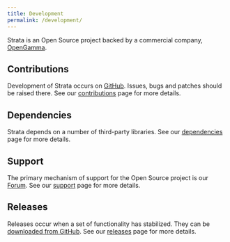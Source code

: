```yaml
---
title: Development
permalink: /development/
---
```


Strata is an Open Source project backed by a commercial company, [OpenGamma](http://www.opengamma.com).

## Contributions
Development of Strata occurs on [GitHub](https://github.com/OpenGamma/Strata).
Issues, bugs and patches should be raised there.
See our [contributions]({{site.baseurl}}/contributions) page for more details.

## Dependencies
Strata depends on a number of third-party libraries.
See our [dependencies]({{site.baseurl}}/dependencies) page for more details.

## Support
The primary mechanism of support for the Open Source project is our [Forum](http://forums.opengamma.com/).
See our [support]({{site.baseurl}}/support) page for more details.

## Releases
Releases occur when a set of functionality has stabilized.
They can be [downloaded from GitHub](https://github.com/OpenGamma/Strata/releases).
See our [releases]({{site.baseurl}}/releases) page for more details.

